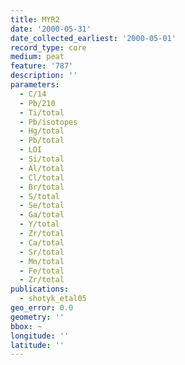 ```yaml
---
title: MYR2
date: '2000-05-31'
date_collected_earliest: '2000-05-01'
record_type: core
medium: peat
feature: '787'
description: ''
parameters:
  - C/14
  - Pb/210
  - Ti/total
  - Pb/isotopes
  - Hg/total
  - Pb/total
  - LOI
  - Si/total
  - Al/total
  - Cl/total
  - Br/total
  - S/total
  - Se/total
  - Ga/total
  - Y/total
  - Zr/total
  - Ca/total
  - Sr/total
  - Mn/total
  - Fe/total
  - Zr/total
publications:
  - shotyk_etal05
geo_error: 0.0
geometry: ''
bbox: ~
longitude: ''
latitude: ''
---
```

